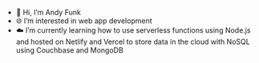 - 🖖 Hi, I’m Andy Funk
- 🌐 I’m interested in web app development
- ☁️ I’m currently learning how to use serverless functions using Node.js and hosted on Netlify and Vercel to store data in the cloud with NoSQL using Couchbase and MongoDB

<!---
andrewpfunk/andrewpfunk is a ✨ special ✨ repository because its `README.md` (this file) appears on your GitHub profile.
You can click the Preview link to take a look at your changes.
--->
